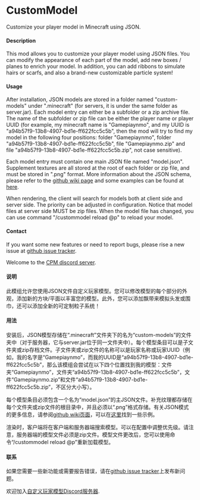 # CustomModel
Customize your player model in Minecraft using JSON.

#### Description

This mod allows you to customize your player model using JSON files. You can modify the appearance of each part of the model, add new boxes / planes to enrich your model. In addition, you can add ribbons to simulate hairs or scarfs, and also a brand-new customizable particle system!

#### Usage

After installation, JSON models are stored in a folder named "custom-models" under ".minecraft" (for servers, it is under the same folder as server.jar). Each model entry can either be a subfolder or a zip archive file. The name of the subfolder or zip file can be either the player name or player UUID (for example, my minecraft name is "Gamepiaynmo", and my UUID is "a94b57f9-13b8-4907-bd1e-ff622fcc5c5b", then the mod will try to find my model in the following four positions: folder "Gamepiaynmo", folder "a94b57f9-13b8-4907-bd1e-ff622fcc5c5b", file "Gamepiaynmo.zip" and file "a94b57f9-13b8-4907-bd1e-ff622fcc5c5b.zip", not case sensitive).

Each model entry must contain one main JSON file named "model.json". Supplement textures are all stored at the root of each folder or zip file, and must be stored in ".png" format. More information about the JSON schema, please refer to the [github wiki page](https://github.com/Gamepiaynmo/CustomModel/wiki/Schema) and some examples can be found at [here](https://github.com/Gamepiaynmo/CustomModel/tree/master/examples).

When rendering, the client will search for models both at client side and server side. The priority can be adjusted in configuration. Notice that model files at server side MUST be zip files. When the model file has changed, you can use command "/custommodel reload @p" to reload your model.

#### Contact

If you want some new features or need to report bugs, please rise a new issue at [github issue tracker](https://github.com/Gamepiaynmo/CustomModel/issues).

Welcome to the [CPM discord server](https://discord.gg/uVT39n5).



#### 说明

此模组允许您使用JSON文件自定义玩家模型。您可以修改模型的每个部分的外观，添加新的方块/平面以丰富您的模型。此外，您可以添加飘带来模拟头发或围巾，还可以添加全新的可定制粒子系统！

#### 用法

安装后，JSON模型存储在“.minecraft”文件夹下的名为“custom-models”的文件夹中（对于服务器，它与server.jar位于同一文件夹中）。每个模型条目可以是子文件夹或zip存档文件。子文件夹或zip文件的名称可以是玩家名称或玩家UUID（例如，我的名字是“Gamepiaynmo”，而我的UUID是“a94b57f9-13b8-4907-bd1e-ff622fcc5c5b”，那么该模组会尝试在以下四个位置找到我的模型：文件夹“Gamepiaynmo”，文件夹“a94b57f9-13b8-4907-bd1e-ff622fcc5c5b”，文件“Gamepiaynmo.zip”和文件“a94b57f9-13b8-4907-bd1e-ff622fcc5c5b.zip”，不区分大小写）。

每个模型条目必须包含一个名为“model.json”的主JSON文件。补充纹理都存储在每个文件夹或zip文件的根目录中，并且必须以“.png”格式存储。有关JSON模式的更多信息，请参阅[github wiki页面](https://github.com/Gamepiaynmo/CustomModel/wiki/Schema)，可以在[这里](https://github.com/Gamepiaynmo/CustomModel/tree/master/examples)找到一些示例。

渲染时，客户端将在客户端和服务器端搜索模型。可以在配置中调整优先级。请注意，服务器端的模型文件必须是zip文件。模型文件更改后，您可以使用命令“/custommodel reload @p”重新加载模型。

#### 联系

如果您需要一些新功能或需要报告错误，请在[github issue tracker](https://github.com/Gamepiaynmo/CustomModel/issues)上发布新问题。

欢迎加入[自定义玩家模型Discord服务器](https://discord.gg/uVT39n5).
